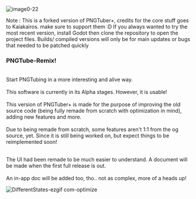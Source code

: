 ![image0-22](https://github.com/MudkipWorld/PNGTuber-Remix/assets/94318023/47bd9ee0-13e3-4ad8-af88-90dd5fa34628)

Note : This is a forked version of PNGTuber+, credits for the core stuff goes to Kaiakairos. make sure to support them :D
If you always wanted to try the most recent version, install Godot then clone the repository to open the project files. Builds/ compiled versions will only be for main updates or bugs that needed to be patched quickly 

<h3>PNGTube-Remix!</h3>
<br>Start PNGTubing in a more interesting and alive way.</br>
<br>This software is currently in its Alpha stages. However, it is usable!</br>
<br>This version of PNGTuber+ is made for the purpose of improving the old source code (being fully remade from scratch with optimization in mind), adding new features and more.</br>
<br>Due to being remade from scratch, some features aren't 1:1 from the og source, yet. Since it is still being worked on, but expect things to be reimplemented soon!</br>

<br>The UI had been remade to be much easier to understand. A document will be made when the first full release is out.</br>
<br>An in-app doc will be added too, tho.. not as complex, more of a heads up!</br>

![DifferentStates-ezgif com-optimize](https://github.com/MudkipWorld/PNGTuber-Remix/assets/94318023/adf32ea2-c193-4622-823f-a95274fcfdd7)


